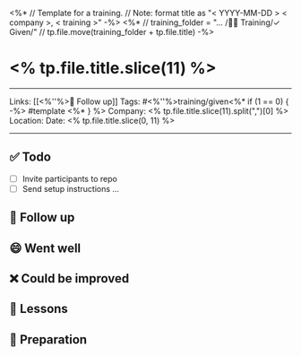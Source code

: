 <%* 
	// Template for a training.
	// Note: format title as "< YYYY-MM-DD > < company >, < training >"
-%>
<%*
	// training_folder = "... /👨‍🏫 Training/✓ Given/"
	// tp.file.move(training_folder + tp.file.title)
-%>
# <% tp.file.title.slice(11) %>

---

Links: [[<%''%>🏃 Follow up]]
Tags: #<%''%>training/given<%* if (1 == 0) { -%> #template <%* } %>
Company: <% tp.file.title.slice(11).split(",")[0] %>
Location: 
Date: <% tp.file.title.slice(0, 11) %>

--- 

## ✅ Todo

- [ ] Invite participants to repo
- [ ] Send setup instructions
...

## 🏃 Follow up



## 😄 Went well



## ❌ Could be improved



## 🌈 Lessons



##  🧐 Preparation


